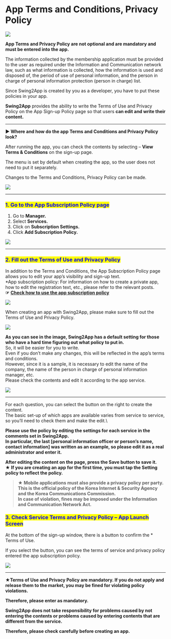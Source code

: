 # App Terms and Conditions, Privacy Policy

![](https://support.swing2app.com/wp-content/uploads/2018/10/sub2-1.png)

**App Terms and Privacy Policy are not optional and are mandatory and must be entered into the app.**

The information collected by the membership application must be provided to the user as required under the Information and Communication network law, such as what information is collected, how the information is used and disposed of, the period of use of personal information, and the person in charge of personal information protection (person in charge) list.

Since Swing2App is created by you as a developer, you have to put these policies in your app.&#x20;

**Swing2App** provides the ability to write the Terms of Use and Privacy Policy on the App Sign-up Policy page so that users **can edit and write their content.**

***

**▶ Where and how do the app Terms and Conditions and Privacy Policy look?**

After running the app, you can check the contents by selecting – **View Terms & Conditions** on the sign-up page.

The menu is set by default when creating the app, so the user does not need to put it separately.

Changes to the Terms and Conditions, Privacy Policy can be made.

![](https://support.swing2app.com/wp-content/uploads/2018/10/terms-.png)

***

### <mark style="color:blue;">**1. Go to the App Subscription Policy page**</mark>

1. Go to **Manager.**&#x20;
2. Select **Services.**
3. Click on **Subscription Settings.**
4. Click **Add Subscription Policy.**

![](https://support.swing2app.com/wp-content/uploads/2018/10/u.png)

***

### <mark style="color:blue;">**2. Fill out the Terms of Use and Privacy Policy**</mark>

In addition to the Terms and Conditions, the App Subscription Policy page allows you to edit your app’s visibility and sign-up text.\
\*App subscription policy: For information on how to create a private app, how to edit the registration text, etc., please refer to the relevant posts.\
**☞** [**Check how to use the app subscription policy** ](app-subscriptionpolicy.md)

![](https://support.swing2app.com/wp-content/uploads/2018/10/Policy13.png)

When creating an app with Swing2App, please make sure to fill out the Terms of Use and Privacy Policy.

![](https://support.swing2app.com/wp-content/uploads/2018/10/e18.png)

**As you can see in the image, Swing2App has a default setting for those who have a hard time figuring out what policy to put in.**\
So, it will be easier for you to write.\
Even if you don’t make any changes, this will be reflected in the app’s terms and conditions.\
However, since it is a sample, it is necessary to edit the name of the company, the name of the person in charge of personal information manager, etc.\
Please check the contents and edit it according to the app service.

![](https://support.swing2app.com/wp-content/uploads/2018/10/e18.png)

****

For each question, you can select the button on the right to create the content.\
The basic set-up of which apps are available varies from service to service, so you’ll need to check them and make the edit.\


**Please use the policy by editing the settings for each service in the comments set in Swing2App.** \
**In particular, the last \[personal information officer or person’s name, contact information] was written as an example, so please edit it as a real administrator and enter it.**

**After editing the content on the page, press the Save button to save it.**\
**★ If you are creating an app for the first time, you must tap the Setting policy to reflect the policy.**

> **★ Mobile applications must also provide a privacy policy per party.**\
> **This is the official policy of the Korea Internet & Security Agency and the Korea Communications Commission.**\
> **In case of violation, fines may be imposed under the Information and Communication Network Act.**

### <mark style="color:blue;">**3. Check Service Terms and Privacy Policy – ​​App Launch Screen**</mark>

At the bottom of the sign-up window, there is a button to confirm the \* Terms of Use.

If you select the button, you can see the terms of service and privacy policy entered the app subscription policy.

![](https://support.swing2app.com/wp-content/uploads/2018/10/terms-.png)

***

**★Terms of Use and Privacy Policy are mandatory. If you do not apply and release them to the market, you may be fined for violating policy violations.**

**Therefore, please enter as mandatory.**

**Swing2App does not take responsibility for problems caused by not entering the contents or problems caused by entering contents that are different from the service.**&#x20;

**Therefore, please check carefully before creating an app.**
